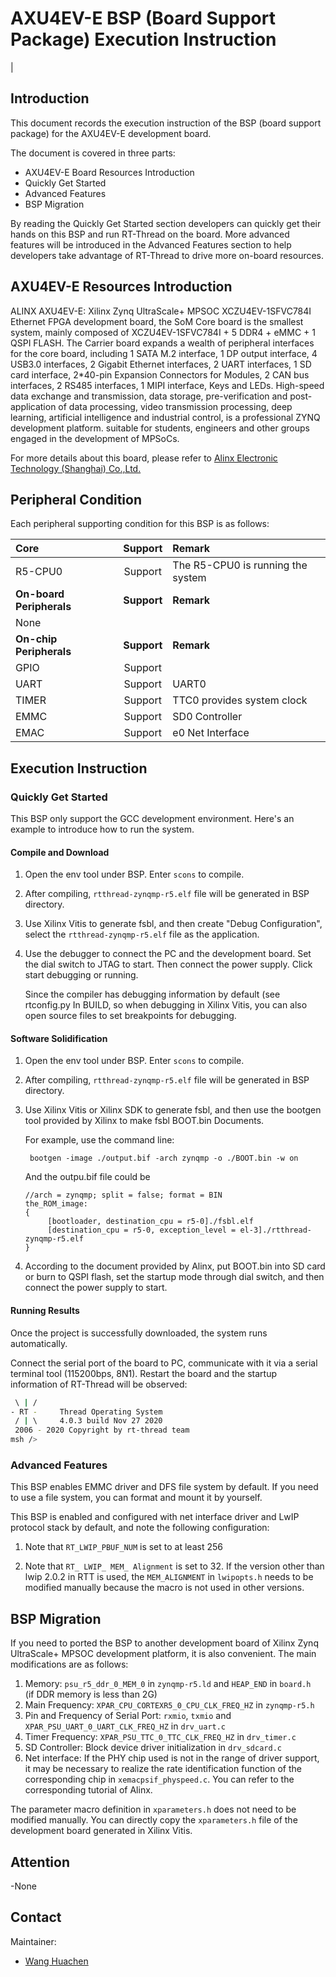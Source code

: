 # AXU4EV-E BSP (Board Support Package) Execution Instruction

[](README_zh.md) |

## **Introduction**

This document records the execution instruction of the BSP (board support package) for the AXU4EV-E development board.

The document is covered in three parts:

- AXU4EV-E Board Resources Introduction
- Quickly Get Started
- Advanced Features
- BSP Migration

By reading the Quickly Get Started section developers can quickly get their hands on this BSP and run RT-Thread on the board. More advanced features will be introduced in the Advanced Features section to help developers take advantage of RT-Thread to drive more on-board resources.

## AXU4EV-E Resources Introduction

ALINX AXU4EV-E: Xilinx Zynq UltraScale+ MPSOC XCZU4EV-1SFVC784I Ethernet FPGA development board, the SoM Core board is the smallest system, mainly composed of XCZU4EV-1SFVC784I + 5 DDR4 + eMMC + 1 QSPI FLASH. The Carrier board expands a wealth of peripheral interfaces for the core board, including 1 SATA M.2 interface, 1 DP output interface, 4 USB3.0 interfaces, 2 Gigabit Ethernet interfaces, 2 UART interfaces, 1 SD card interface, 2*40-pin Expansion Connectors for Modules, 2 CAN bus interfaces, 2 RS485 interfaces, 1 MIPI interface, Keys and LEDs. High-speed data exchange and transmission, data storage, pre-verification and post-application of data processing, video transmission processing, deep learning, artificial intelligence and industrial control, is a professional ZYNQ development platform. suitable for students, engineers and other groups engaged in the development of MPSoCs.

For more details about this board, please refer to [Alinx Electronic Technology (Shanghai) Co.,Ltd.](http://www.alinx.com/en/)

## **Peripheral Condition**

Each peripheral supporting condition for this BSP is as follows:

| **Core**      | **Support** | **Remark**                              |
| :----------------- | :----------: | :------------------------------------- |
| R5-CPU0   |     Support     | The R5-CPU0 is running the system |
| **On-board Peripherals**      | **Support** | **Remark**                              |
| None |          |  |
| **On-chip Peripherals**      | **Support** | **Remark**                              |
| GPIO              |     Support     |  |
| UART              |     Support     | UART0                            |
| TIMER     |     Support     |     TTC0 provides system clock         |
| EMMC | Support | SD0 Controller |
| EMAC | Support | e0 Net Interface |

## Execution Instruction

### Quickly Get Started

This BSP only support the GCC development environment. Here's an example to introduce how to run the system.

#### Compile and Download

1. Open the env tool under BSP. Enter `scons` to compile.

2. After compiling, `rtthread-zynqmp-r5.elf` file will be generated in BSP directory.

3. Use Xilinx Vitis to generate fsbl, and then create "Debug Configuration", select the `rtthread-zynqmp-r5.elf` file as the application.

4. Use the debugger to connect the PC and the development board. Set the dial switch to JTAG to start. Then connect the power supply. Click start debugging or running.

   Since the compiler has debugging information by default (see rtconfig.py In BUILD, so when debugging in Xilinx Vitis, you can also open source files to set breakpoints for debugging.

#### Software Solidification

1. Open the env tool under BSP. Enter `scons` to compile.

2. After compiling, `rtthread-zynqmp-r5.elf` file will be generated in BSP directory.

3. Use Xilinx Vitis or Xilinx SDK to generate fsbl, and then use the bootgen tool provided by Xilinx to make fsbl BOOT.bin Documents.

   For example, use the command line:

   ```
    bootgen -image ./output.bif -arch zynqmp -o ./BOOT.bin -w on
   ```
   
   And the outpu.bif file could be
   ```
   //arch = zynqmp; split = false; format = BIN
   the_ROM_image:
   {
        [bootloader, destination_cpu = r5-0]./fsbl.elf
        [destination_cpu = r5-0, exception_level = el-3]./rtthread-zynqmp-r5.elf
   }
   ```
   
4. According to the document provided by Alinx, put BOOT.bin into SD card or burn to QSPI flash, set the startup mode through dial switch, and then connect the power supply to start.


#### Running Results

Once the project is successfully downloaded, the system runs automatically.

Connect the serial port of the board to PC, communicate with it via a serial terminal tool (115200bps, 8N1). Restart the board and the startup information of RT-Thread will be observed:

```bash
 \ | /
- RT -     Thread Operating System
 / | \     4.0.3 build Nov 27 2020
 2006 - 2020 Copyright by rt-thread team
msh />
```

### **Advanced Features**

This BSP enables EMMC driver and DFS file system by default. If you need to use a file system, you can format and mount it by yourself.

This BSP is enabled and configured with net interface driver and LwIP protocol stack by default, and note the following configuration:

1. Note that `RT_LWIP_PBUF_NUM` is set to at least 256

2. Note that `RT_ LWIP_ MEM_ Alignment` is set to 32. If the version other than lwip 2.0.2 in RTT is used, the `MEM_ALIGNMENT` in `lwipopts.h` needs to be modified manually because the macro is not used in other versions.

## BSP Migration

If you need to ported the BSP to another development board of Xilinx Zynq UltraScale+ MPSOC development platform, it is also convenient. The main modifications are as follows:

1. Memory: `psu_r5_ddr_0_MEM_0` in `zynqmp-r5.ld`  and `HEAP_END` in `board.h ` (if DDR memory is less than 2G) 
2. Main Frequency: `XPAR_CPU_CORTEXR5_0_CPU_CLK_FREQ_HZ` in `zynqmp-r5.h`
3. Pin and Frequency of Serial Port: `rxmio`, `txmio` and `XPAR_PSU_UART_0_UART_CLK_FREQ_HZ` in `drv_uart.c`
4. Timer Frequency: `XPAR_PSU_TTC_0_TTC_CLK_FREQ_HZ` in `drv_timer.c`
5. SD Controller: Block device driver initialization in `drv_sdcard.c`
6. Net interface: If the PHY chip used is not in the range of driver support, it may be necessary to realize the rate identification function of the corresponding chip in `xemacpsif_physpeed.c`. You can refer to the corresponding tutorial of Alinx.

The parameter macro definition in `xparameters.h` does not need to be modified manually. You can directly copy the `xparameters.h` file of the development board generated in Xilinx Vitis.

## Attention

-None

## Contact

Maintainer:

-  [Wang Huachen](https://github.com/Wang-Huachen/)